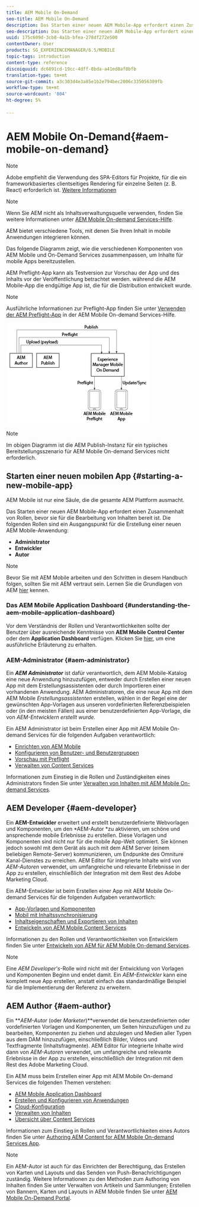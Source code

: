 ```yaml
---
title: AEM Mobile On-Demand
seo-title: AEM Mobile On-Demand
description: Das Starten einer neuen AEM Mobile-App erfordert einen Zusammenhalt von Rollen, bevor sie für die Bearbeitung von Inhalten bereit ist. Folgen Sie dieser Seite, um mit AEM mobilen On-Demand-Diensten zu beginnen.
seo-description: Das Starten einer neuen AEM Mobile-App erfordert einen Zusammenhalt von Rollen, bevor sie für die Bearbeitung von Inhalten bereit ist. Folgen Sie dieser Seite, um mit AEM mobilen On-Demand-Diensten zu beginnen.
uuid: 175c609d-3cb8-4a1b-bfea-278df272e500
contentOwner: User
products: SG_EXPERIENCEMANAGER/6.5/MOBILE
topic-tags: introduction
content-type: reference
discoiquuid: dc6891cd-19cc-4dff-8bda-a41ed8af8bfb
translation-type: tm+mt
source-git-commit: a3c303d4e3a85e1b2e794bec2006c335056309fb
workflow-type: tm+mt
source-wordcount: '804'
ht-degree: 5%

---
```



# AEM Mobile On-Demand{#aem-mobile-on-demand}

>[!NOTE]
>
>Adobe empfiehlt die Verwendung des SPA-Editors für Projekte, für die ein frameworkbasiertes clientseitiges Rendering für einzelne Seiten (z. B. React) erforderlich ist. [Weitere Informationen](/help/sites-developing/spa-overview.md)

>[!NOTE]
>
>Wenn Sie AEM nicht als Inhaltsverwaltungsquelle verwenden, finden Sie weitere Informationen unter [AEM Mobile On-demand Services-Hilfe](https://helpx.adobe.com/digital-publishing-solution/topics.html).

AEM bietet verschiedene Tools, mit denen Sie Ihren Inhalt in mobile Anwendungen integrieren können.

Das folgende Diagramm zeigt, wie die verschiedenen Komponenten von AEM Mobile und On-Demand Services zusammenpassen, um Inhalte für mobile Apps bereitzustellen.

AEM Preflight-App kann als Testversion zur Vorschau der App und des Inhalts vor der Veröffentlichung betrachtet werden. während die AEM Mobile-App die endgültige App ist, die für die Distribution entwickelt wurde.

>[!NOTE]
>
>Ausführliche Informationen zur Preflight-App finden Sie unter [Verwenden der AEM Preflight-App](https://helpx.adobe.com/digital-publishing-solution/help/preflight-app.html) in der AEM Mobile On-demand Services-Hilfe.

![chlimage_1-171](assets/chlimage_1-171.png)

>[!NOTE]
>
>Im obigen Diagramm ist die AEM Publish-Instanz für ein typisches Bereitstellungsszenario für AEM Mobile On-demand Services nicht erforderlich.

## Starten einer neuen mobilen App {#starting-a-new-mobile-app}

AEM Mobile ist nur eine Säule, die die gesamte AEM Plattform ausmacht.

Das Starten einer neuen AEM Mobile-App erfordert einen Zusammenhalt von Rollen, bevor sie für die Bearbeitung von Inhalten bereit ist. Die folgenden Rollen sind ein Ausgangspunkt für die Erstellung einer neuen AEM Mobile-Anwendung:

* **Administrator**
* **Entwickler**
* **Autor**

>[!NOTE]
>
>Bevor Sie mit AEM Mobile arbeiten und den Schritten in diesem Handbuch folgen, sollten Sie mit AEM vertraut sein. Lernen Sie die Grundlagen von AEM [hier](/help/sites-deploying/deploy.md) kennen.

### Das AEM Mobile Application Dashboard {#understanding-the-aem-mobile-application-dashboard}

Vor dem Verständnis der Rollen und Verantwortlichkeiten sollte der Benutzer über ausreichende Kenntnisse von **AEM Mobile Control Center** oder dem **Application Dashboard** verfügen. Klicken Sie [hier](/help/mobile/mobile-apps-ondemand-application-dashboard.md), um eine ausführliche Erläuterung zu erhalten.

### AEM-Administrator {#aem-administrator}

Ein ***AEM Administrator*** ist dafür verantwortlich, dem AEM Mobile-Katalog eine neue Anwendung hinzuzufügen, entweder durch Erstellen einer neuen App mit dem Erstellungsassistenten oder durch Importieren einer vorhandenen Anwendung. AEM Administratoren, die eine neue App mit dem AEM Mobile *Erstellungsassistenten* erstellen, wählen in der Regel eine der gewünschten App-Vorlagen aus unseren vordefinierten Referenzbeispielen oder (in den meisten Fällen) aus einer benutzerdefinierten App-Vorlage, die von *AEM-Entwicklern erstellt wurde.*

Ein AEM Administrator ist beim Erstellen einer App mit AEM Mobile On-demand Services für die folgenden Aufgaben verantwortlich:

* [Einrichten von AEM Mobile](/help/mobile/aem-mobile-setup.md)
* [Konfigurieren von Benutzer- und Benutzergruppen](/help/mobile/aem-mobile-configure-users.md)
* [Vorschau mit Preflight](/help/mobile/aem-mobile-manage-ondemand-services.md)
* [Verwalten von Content Services](/help/mobile/developing-content-services.md)

Informationen zum Einstieg in die Rollen und Zuständigkeiten eines Administrators finden Sie unter [Verwalten von Inhalten mit AEM Mobile On-demand Services](/help/mobile/aem-mobile.md).

## AEM Developer {#aem-developer}

Ein **AEM-Entwickler** erweitert und erstellt benutzerdefinierte Webvorlagen und Komponenten, um den *AEM-Autor *zu aktivieren, um schöne und ansprechende mobile Erlebnisse zu erstellen. Diese Vorlagen und Komponenten sind nicht nur für die mobile App-Welt optimiert. Sie können jedoch sowohl mit dem Gerät als auch mit dem AEM Server (einem beliebigen Remote-Server) kommunizieren, um Endpunkte des Omniture Kanal-Dienstes zu erreichen. AEM Editor für integrierte Inhalte wird von *AEM-Autoren* verwendet, um umfangreiche und relevante Erlebnisse in der App zu erstellen, einschließlich der Integration mit dem Rest des Adobe Marketing Cloud.

Ein AEM-Entwickler ist beim Erstellen einer App mit AEM Mobile On-demand Services für die folgenden Aufgaben verantwortlich:

* [App-Vorlagen und Komponenten](/help/mobile/app-templates-and-components1.md)
* [Mobil mit Inhaltssynchronisierung](/help/mobile/mobile-ondemand-contentsync.md)
* [Inhaltseigenschaften und Exportieren von Inhalten](/help/mobile/on-demand-content-properties-exporting.md)
* [Entwickeln von AEM Mobile Content Services](//help/mobile/developing-content-services.md)

Informationen zu den Rollen und Verantwortlichkeiten von Entwicklern finden Sie unter [Entwickeln von AEM für AEM Mobile On-demand Services](/help/mobile/aem-mobile-on-demand.md).

>[!NOTE]
>
>Eine *AEM Developer&#39;s*-Rolle wird nicht mit der Entwicklung von Vorlagen und Komponenten Beginn und endet damit. Ein *AEM-Entwickler* kann eine komplett neue App erstellen, anstatt einfach das standardmäßige Beispiel für die Implementierung der Referenz zu erweitern.

## AEM Author {#aem-author}

Ein ***AEM-Autor* (oder *Marketer*)**verwendet die benutzerdefinierten oder vordefinierten Vorlagen und Komponenten, um Seiten hinzuzufügen und zu bearbeiten, Komponenten zu ziehen und abzulegen und Medien aller Typen aus dem DAM hinzuzufügen, einschließlich Bilder, Videos und Textfragmente (Inhaltsfragmente). AEM Editor für integrierte Inhalte wird dann von *AEM-Autoren* verwendet, um umfangreiche und relevante Erlebnisse in der App zu erstellen, einschließlich der Integration mit dem Rest des Adobe Marketing Cloud.

Ein AEM muss beim Erstellen einer App mit AEM Mobile On-demand Services die folgenden Themen verstehen:

* [AEM Mobile Application Dashboard](/help/mobile/mobile-apps-ondemand-application-dashboard.md)
* [Erstellen und Konfigurieren von Anwendungen](/help/mobile/mobile-apps-ondemand-application-create-configure-action.md)
* [Cloud-Konfiguration](/help/mobile/mobile-on-demand-associating-an-on-demand-app-to-cloud-configuration.md)
* [Verwalten von Inhalten](/help/mobile/mobile-apps-ondemand-manage-content-ondemand.md)
* [Übersicht über Content Services](/help/mobile/develop-content-as-a-service.md)

Informationen zum Einstieg in Rollen und Verantwortlichkeiten eines Autors finden Sie unter [Authoring AEM Content for AEM Mobile On-demand Services App](/help/mobile/mobile-apps-ondemand.md).

>[!NOTE]
>
>Ein AEM-Autor ist auch für das Einrichten der Berechtigung, das Erstellen von Karten und Layouts und das Senden von Push-Benachrichtigungen zuständig. Weitere Informationen zu den Methoden zum Authoring von Inhalten finden Sie unter Verwalten von Artikeln und Sammlungen; Erstellen von Bannern, Karten und Layouts in AEM Mobile finden Sie unter [AEM Mobile On-Demand Portal](https://helpx.adobe.com/digital-publishing-solution/topics.html#dynamicpod_reference_2).

